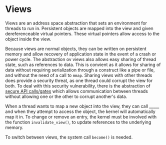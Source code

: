 # Views

Views are an address space abstraction that sets an environment for threads to run in. Persistent objects are mapped into the view and given dereferenceable virtual pointers. These virtual pointers allow access to the object inside the view.

Because views are normal objects, they can be written on persistent memory and allow recovery of application state in the event of a crash or power cycle. The abstraction ov views also allows easy sharing of thread state, such as references to data. This is convient as it allows for sharing of data without requiring serialization through a construct like a pipe or file, and without the need of a call to `mmap`. Sharing views with other threads does provide a security threat, as one thread could corrupt the view for both. To deal with this security vulnerability, there is the abstraction of [secure API calls/gates](./Gates.md) which allows communication between threads without allowing one or the other to corrupt another's data.

When a thread wants to map a new object into the view, they can call _____ and when they attempt to access the object, the kernel will automatically map it in. To change or remove an entry, the kernel must be involved with the function `invalidate_view()`, to update references to the underlying memory.

To switch between views, the system call `become()` is needed.
